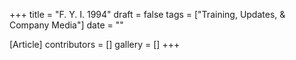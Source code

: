 +++
title = "F. Y. I. 1994"
draft = false
tags = ["Training, Updates, & Company Media"]
date = ""

[Article]
contributors = []
gallery = []
+++